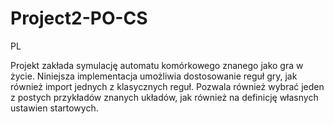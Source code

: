 # Project2-PO-CS

PL

Projekt zakłada symulację automatu komórkowego znanego jako gra w życie. Niniejsza implementacja umożliwia dostosowanie reguł gry, jak również import jednych z klasycznych reguł. Pozwala również wybrać jeden z postych przykładów znanych układów, jak również na definicję własnych ustawien startowych.
